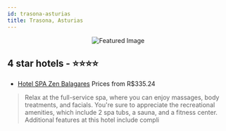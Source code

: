 ```yaml
---
id: trasona-asturias
title: Trasona, Asturias
---
```


<center><img src="https://i.travelapi.com/hotels/2000000/1910000/1907400/1907361/b19d4a23_z.jpg" alt="Featured Image" /></center>


##  4 star hotels - ⭐️⭐️⭐️⭐️

-    [Hotel SPA Zen Balagares](https://us.hurb.com/hotels/trasona/hotel-spa-zen-balagares-JNP-JP043036?cmp=18055) Prices from R$335.24
   > Relax at the full-service spa, where you can enjoy massages, body treatments, and facials. You're sure to appreciate the recreational amenities, which include 2 spa tubs, a sauna, and a fitness center. Additional features at this hotel include compli
